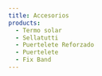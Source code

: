```yaml
---
title: Accesorios
products:
  - Termo solar
  - Sellatutti
  - Puertelete Reforzado
  - Puertelete
  - Fix Band
---
```


